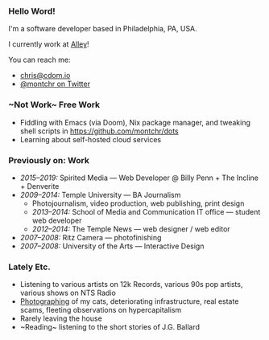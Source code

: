 ### Hello Word!

I'm a software developer based in Philadelphia, PA, USA.

I currently work at [Alley](https://alley.co)!

You can reach me:

- [chris@cdom.io](mailto:chris@cdom.io)
- [@montchr on Twitter](https://twitter.com/montchr)

### ~Not Work~ Free Work

- Fiddling with Emacs (via Doom), Nix package manager, and tweaking shell scripts in https://github.com/montchr/dots
- Learning about self-hosted cloud services

### Previously on: Work

- *2015–2019:* Spirited Media — Web Developer @ Billy Penn + The Incline + Denverite
- *2009–2014:* Temple University — BA Journalism
  - Photojournalism, video production, web publishing, print design
  - *2013–2014:* School of Media and Communication IT office — student web developer
  - *2012–2014:* The Temple News — web designer / web editor
- *2007–2008:* Ritz Camera — photofinishing
- *2007–2008:* University of the Arts — Interactive Design

### Lately Etc.

- Listening to various artists on 12k Records, various 90s pop artists, various shows on NTS Radio
- [Photographing](https://www.instagram.com/catachresis.lamonte/) of my cats, deteriorating infrastructure, real estate scams, fleeting observations on hypercapitalism
- Rarely leaving the house
- ~Reading~ listening to the short stories of J.G. Ballard
